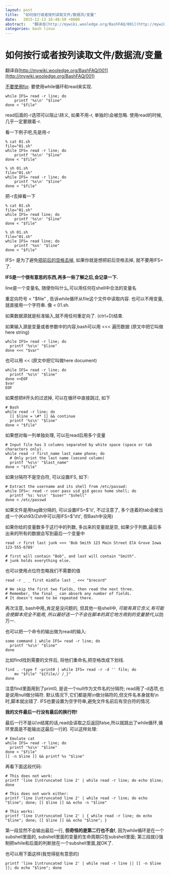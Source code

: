 ```yaml
---
layout: post
title:  "如何按行或者按列读取文件/数据流/变量"
date:   2015-12-13 16:48:50 +0800
abstract:   "翻译自[http://mywiki.wooledge.org/BashFAQ/001](http://mywiki.wooledge.org/BashFAQ/001)"
categories: bash linux
---
```


# 如何按行或者按列读取文件/数据流/变量

翻译自[http://mywiki.wooledge.org/BashFAQ/001](http://mywiki.wooledge.org/BashFAQ/001)

[不要使用for](). 要使用while循环和read来实现.

    while IFS= read -r line; do
        printf '%s\n' "$line"
    done < "$file"

read后面的-r选项可以阻止\转义, 如果不用-r, 单独的\会被忽略. 使用read的时候, 几乎一定要跟着-r.

看一下例子吧,先是用-r

    % cat 01.sh
    file="01.sh"
    while IFS= read -r line; do
        printf '%s\n' "$line"
    done < "$file"

    % sh 01.sh
    file="01.sh"
    while IFS= read -r line; do
        printf '%s\n' "$line"
    done < "$file"

把-r去掉看一下

    % cat 01.sh
    file="01.sh"
    while IFS= read line; do
        printf '%s\n' "$line"
    done < "$file"

    % sh 01.sh
    file="01.sh"
    while IFS= read line; do
        printf '%sn' "$line"
    done < "$file"

IFS= 是为了避免[把前后的空格去掉](), 如果你就是想把前后空格去掉, 就不要用IFS= 了.

**IFS是一个很有意思的东西,再多一些了解之后,会记录一下.**

line是一个变量名, 随便你叫什么,可以用任何在shell中合法的变量名

重定向符号 < "$file" , 告诉while循环从file这个文件中读取内容. 也可以不用变量, 就直接用一个字符串.  像 < 01.sh.

如果数据源就是标准输入,就不用任何重定向了. (ctrl+D)结束.

如果输入源是变量或者参数中的内容,bash可以用 <<< 遍历数据 (原文中把它叫做here string)

    while IFS= read -r line; do
      printf '%s\n' "$line"
    done <<< "$var"

也可以用 << (原文中把它叫做here document)

    while IFS= read -r line; do
      printf '%s\n' "$line"
    done <<EOF
    $var
    EOF

如果想把#开头的过滤掉, 可以在循环中直接跳过, 如下

    # Bash
    while read -r line; do
      [[ $line = \#* ]] && continue
      printf '%s\n' "$line"
    done < "$file"

如果想对每一列单独处理, 可以在read后用多个变量

    # Input file has 3 columns separated by white space (space or tab characters only).
    while read -r first_name last_name phone; do
      # Only print the last name (second column)
      printf '%s\n' "$last_name"
    done < "$file"

如果分隔符不是空白符, 可以设置IFS, 如下:

    # Extract the username and its shell from /etc/passwd:
    while IFS=: read -r user pass uid gid gecos home shell; do
      printf '%s: %s\n' "$user" "$shell"
    done < /etc/passwd

如果文件是用tag做分隔的, 可以设置IFS=$'\t', 不过注意了, 多个连着的tab会被当成一个(Ksh93/Zsh中可以用IFS=$'\t\t', 但Bash中没用)

如果你给的变量数多于这行中的列数, 多出来的变量就是空, 如果少于列数,最后多出来的所有的数据会写到最后一个变量中

    read -r first last junk <<< 'Bob Smith 123 Main Street Elk Grove Iowa 123-555-6789'

    # first will contain "Bob", and last will contain "Smith".
    # junk holds everything else.

也可以使用点位符忽略我们不需要的值

    read -r _ _ first middle last _ <<< "$record"
    
    # We skip the first two fields, then read the next three.
    # Remember, the final _ can absorb any number of fields.
    # It doesn't need to be repeated there.

再次注意, bash中用_肯定是没问题的, 但其他一些shell中, _可能有其它含义,有可能会使脚本完全不能用, 所以最好选一个不会在脚本的其它地方用到的变量替代_,以防万一.

也可以把一个命令的输出做为read的输入:

    some command | while IFS= read -r line; do
      printf '%s\n' "$line"
    done

比如find找到需要的文件后, 将他们重命名,把空格改成下划线.

    find . -type f -print0 | while IFS= read -r -d '' file; do
        mv "$file" "${file// /_}"
    done

注意find里面用到了print0, 是说一个null作为文件名的分隔符; read用了-d选项,也是说用null做分隔符. 默认情况下,它们都是用\n做分隔符的,但文件名本身就有\n时,脚本就出错了. IFS也要设置为空字符串,避免文件名前后有空白符的情况.


**我的文件最后一行没有最后的换行符!**

最后一行不是以\n结尾的话,read会读取之后返回false,所以就跳出了while循环,循环里面是不能输出这最后一行的. 可以这样处理:

    # Emulate cat
    while IFS= read -r line; do
      printf '%s\n' "$line"
    done < "$file"
    [[ -n $line ]] && printf %s "$line"

再看下面这段代码:

    # This does not work:
    printf 'line 1\ntruncated line 2' | while read -r line; do echo $line; done
    
    # This does not work either:
    printf 'line 1\ntruncated line 2' | while read -r line; do echo "$line"; done; [[ $line ]] && echo -n "$line"
    
    # This works:
    printf 'line 1\ntruncated line 2' | { while read -r line; do echo "$line"; done; [[ $line ]] && echo "$line"; }

第一段显然不会输出最后一行, **但奇怪的是第二行也不会!**, 因为while循环是在一个subshell里面的, subshell里面的变量的生命周期只在subshell里面; 第三段就{}强制把while和后面的判断放在一个subshell里面,就OK了.

也可以用下面这样(我觉得挺有意思的)

    printf 'line 1\ntruncated line 2' | while read -r line || [[ -n $line ]]; do echo "$line"; done
